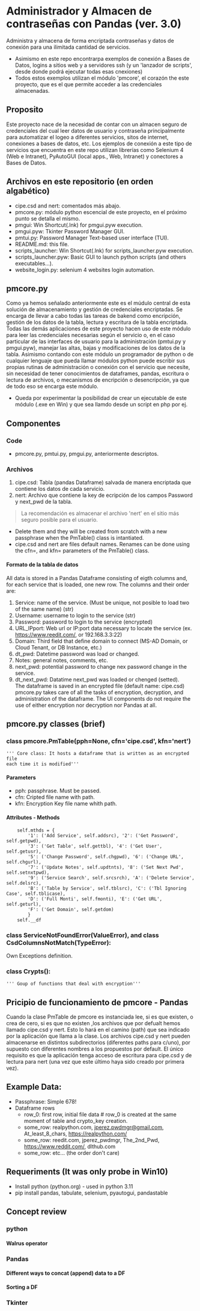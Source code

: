 # Administrador y Almacen de contraseñas con Pandas (ver. 3.0)
Administra y almacena de forma encriptada contraseñas y datos de conexión para una ilimitada cantidad de servicios.
- Asimismo en este repo encontrarpa exemplos de conexión a Bases de Datos, logins a sitios web y a servidores ssh (y un 'lanzador de scripts', 
desde donde podrá ejecutar todas esas cnexiones)
- Todos estos exemplos utilizan el módulo 'pmcore', el corazón the este proyecto, que es el que permite acceder a las credenciales almacenadas.

## Proposito
Este proyecto nace de la necesidad de contar con un almacen seguro de credenciales del cual leer datos de usuario y contraseña principalmente 
para automatizar el logeo a diferentes servicios, sitos de internet, conexiones a bases de datos, etc.
Los ejemplos de conexión a este tipo de servicios que encuentra en este repo utilizan librerías como Selenium 4 (Web e Intranet), PyAutoGUI 
(local apps., Web, Intranet) y conectores a Bases de Datos.

## Archivos en este repositorio (en orden algabético)
- cipe.csd and nert: comentados más abajo.
- pmcore.py: módulo python escencial de este proyecto, en el próximo punto se detalla el mismo.
- pmgui: Win Shortcut(.lnk) for pmgui.pyw execution.
- pmgui.pyw: Tkinter Password Manager GUI.
- pmtui.py: Password Manager Text-based user interface (TUI).
- README.md: this file.
- scripts_launcher: Win Shortcut(.lnk) for scripts_launcher.pyw execution.
- scripts_launcher.pyw: Basic GUI to launch python scripts (and others executables...).
- website_login.py: selenium 4 websites login automation.

## pmcore.py
Como ya hemos señalado anteriormente este es el múdulo central de esta solución de almacenamiento y gestión de credenciales encriptadas.
Se encarga de llevar a cabo todas las tareas de bakend como encripción, gestión de los datos de la tabla, lectura y escritura de la tabla encriptada.
Todas las demás aplicaciones de este proyecto hacen uso de este módulo para leer las credenciales necesarias según el servicio o, en el caso particular
de las interfaces de usuario para la administración (pmtui.py y pmgui.pyw), manejar las altas, bajas y modificaciones de los datos de la tabla.
Asimismo contando con este módulo un programador de python o de cualquier lenguaje que pueda llamar módulos python puede escribir sus propias rutinas 
de administración o conexión con el servicio que necesite, sin necesidad de tener conocimientos de dataframes, pandas, escritura o lectura de archivos,
o mecanismos de encripción o desencripción, ya que de todo eso se encarga este módulo.
- Queda por experimentar la posibilidad de crear un ejecutable de este módulo (.exe en Win) y que sea llamdo desde un script en php por ej.

## Componentes
### Code
- pmcore.py, pmtui.py, pmgui.py, anteriormente descriptos.
### Archivos
1. cipe.csd: Tabla (pandas Dataframe) salvada de manera encriptada que contiene los datos de cada servicio.
2. nert: Archivo que contiene la key de ecripción de los campos Password y next_pwd de la tabla.
> La recomendación es almacenar el archivo 'nert' en el sitio más seguro posible para el usuario.
- Delete them and they will be created from scratch with a new passphrase when the PmTable() class is intantiated.
- cipe.csd and nert are files default names. Renames can be done using the cfn=, and kfn= parameters of the PmTable() class.
#### Formato de la tabla de datos
All data is stored in a Pandas Dataframe consisting of eigth columns and, for each service that is loaded, one new row. The columns and 
their order are:    
1. Service: name of the service. (Must be unique, not posible to load two of the same name) (str)
2. Username: username to login to the service (str)
3. Password: password to login to the service (encrypted)
4. URL_IPport: Web url or IP:port data necessary to locate the service (ex. https://www.reedit.com/, or 192.168.3.3:22)
5. Domain: Third field that define domain to connect (MS-AD Domain, or Cloud Tenant, or DB Instance, etc.)
5. dt_pwd: Datetime password was load or changed.
6. Notes: general notes, comments, etc.
7. next_pwd: potential password to change nex password change in the service.
8. dt_next_pwd: Datatime next_pwd was loaded or chenged (setted).         
The dataframe is saved in an encrypted file (default name: cipe.csd)    
pmcore.py takes care of all the tasks of encryption, decryption, and administration of the dataframe. The UI components do not 
require the use of either encryption nor decryption nor Pandas at all.

## pmcore.py classes (brief)
### class pmcore.PmTable(pph=None, cfn='cipe.csd', kfn='nert')
    ''' Core class: It hosts a dataframe that is written as an encrypted file
    each time it is modified'''
#### Parameters
- pph: passphrase. Must be passed.
- cfn: Cripted file name with path.
- kfn: Encryption Key file name whith path.
#### Attributes - Methods
        self.mthds = {
            '1': ('Add Service', self.addsrc), '2': ('Get Password', self.getpwd),
            '3': ('Get Table', self.gettbl), '4': ('Get User', self.getusr),
            '5': ('Change Password', self.chgpwd), '6': ('Change URL', self.chgurl),
            '7': ('Update Notes', self.updtnts), '8': ('Set Next Pwd', self.setnxtpwd),
            '9': ('Service Search', self.srcsrch), 'A': ('Delete Service', self.delsrc),
            'B': ('Table by Service', self.tblsrc), 'C': ('Tbl Ignoring Case', self.tblicase),
            'D': ('Full Monti', self.fmonti), 'E': ('Get URL', self.geturl),
            'F': ('Get Domain', self.getdom)
            }
		self.__df
### class ServiceNotFoundError(ValueError), and class CsdColumnsNotMatch(TypeError):
Own Exceptions definition.
### class Crypts():
    ''' Goup of functions that deal with encryption'''
	
## Pricipio de funcionamiento de pmcore - Pandas
Cuando la clase PmTable de pmcore es instanciada lee, si es que existen, o crea de cero, si es que no existen ,los archivos que 
por defualt hemos llamado cipe.csd y nert. Esto lo hará en el camino (path) que sea indicado por la aplicación que llama a la clase.
Los archivos cipe.csd y nert pueden almacenarse en distintos subdirectorios (diferentes paths para c/uno), por supuesto con diferentes
nombres a los propuestos por default. El único requisito es que la aplicación tenga acceso de escritura para cipe.csd y de lectura para
nert (una vez que este último haya sido creado por primera vez).



## Example Data:
- Passphrase: Simple 678!
- Dataframe rows
	- row_0: first row, initial file data		# row_0 is created at the same moment of table and crypto_key creation.
	- some_row: realpython.com, jperez.pwdmgr@gmail.com, At_least_8_chars, https://realpython.com/
	- some_row: reedit.com, jperez_pwdmgr, The_2nd_Pwd, https://www.reddit.com/, dlthub.com
	- some_row: etc... (the order don't care)

## Requeriments (It was only probe in Win10)
- Install python (python.org) - used in python 3.11
- pip install pandas, tabulate, selenium, pyautogui, pandastable

## Concept review
### python
#### Walrus operator
### Pandas
#### Different ways to concat (append) data to a DF
#### Sorting a DF
### Tkinter
